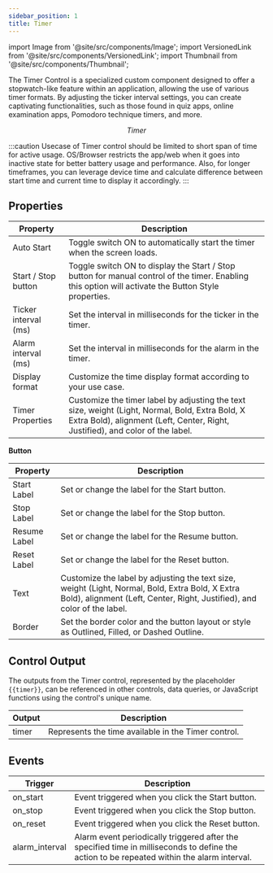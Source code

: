 ```yaml
---
sidebar_position: 1
title: Timer
---
```


import Image from '@site/src/components/Image';
import VersionedLink from '@site/src/components/VersionedLink';
import Thumbnail from '@site/src/components/Thumbnail';

The Timer Control is a specialized custom component designed to offer a stopwatch-like feature within an application, allowing the use of various timer formats. By adjusting the ticker interval settings, you can create captivating functionalities, such as those found in quiz apps, online examination apps, Pomodoro technique timers, and more.

<figure>
  <Thumbnail src="/img/reference/controls/timer/preview.jpeg"  width="50%" alt="Timer" />
  <figcaption align = "center"><i>Timer</i></figcaption>
</figure>

:::caution
Usecase of Timer control should be limited to short span of time for active usage. OS/Browser restricts the app/web when it goes into inactive state for better battery usage and performance. Also, for longer timeframes, you can leverage device time and calculate difference between start time and current time to display it accordingly.
:::


## Properties

| Property              | Description                                                                                                                                      |
|-----------------------|--------------------------------------------------------------------------------------------------------------------------------------------------|
| Auto Start            | Toggle switch ON to automatically start the timer when the screen loads.                                                                          |
| Start / Stop button   | Toggle switch ON to display the Start / Stop button for manual control of the timer. Enabling this option will activate the Button Style properties. |
| Ticker interval (ms)  | Set the interval in milliseconds for the ticker in the timer.                                                                                    |
| Alarm interval (ms)   | Set the interval in milliseconds for the alarm in the timer.                                                                                     |
| Display format        | Customize the time display format according to your use case.                                                                                    |
| Timer Properties      | Customize the timer label by adjusting the text size, weight (Light, Normal, Bold, Extra Bold, X Extra Bold), alignment (Left, Center, Right, Justified), and color of the label. |

**Button**

| Property           | Description                                                                                                                                                             |
|--------------------|-------------------------------------------------------------------------------------------------------------------------------------------------------------------------|
| Start Label        | Set or change the label for the Start button.                                                                                                                           |
| Stop Label         | Set or change the label for the Stop button.                                                                                                                            |
| Resume Label       | Set or change the label for the Resume button.                                                                                                                          |
| Reset Label        | Set or change the label for the Reset button.                                                                                                                           |
| Text               | Customize the label by adjusting the text size, weight (Light, Normal, Bold, Extra Bold, X Extra Bold), alignment (Left, Center, Right, Justified), and color of the label. |
| Border             | Set the border color and the button layout or style as Outlined, Filled, or Dashed Outline.                                                                           |



## Control Output

The outputs from the Timer control, represented by the placeholder `{{timer}}`, can be referenced in other controls, data queries, or JavaScript functions using the control's unique name.

| Output       | Description                                                                                                  |
|-----------------|--------------------------------------------------------------------------------------------------------------------------------------------|
| timer    | Represents the time available in the Timer control.                        |

## Events

| Trigger         | Description                                                                                                                                |
|-----------------|--------------------------------------------------------------------------------------------------------------------------------------------|
| on_start        | Event triggered when you click the Start button.                                                                                           |
| on_stop         | Event triggered when you click the Stop button.                                                                                            |
| on_reset        | Event triggered when you click the Reset button.                                                                                           |
| alarm_interval  | Alarm event periodically triggered after the specified time in milliseconds to define the action to be repeated within the alarm interval. |



